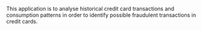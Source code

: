 This application is to analyse historical credit card transactions and consumption patterns in order to identify possible fraudulent transactions in credit cards.